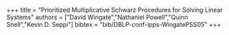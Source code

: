+++
title =  "Prioritized Multiplicative Schwarz Procedures for Solving Linear Systems"
authors = ["David Wingate","Nathaniel Powell","Quinn Snell","Kevin D. Seppi"]
bibtex = "bib/DBLP-conf-ipps-WingatePSS05"
+++
